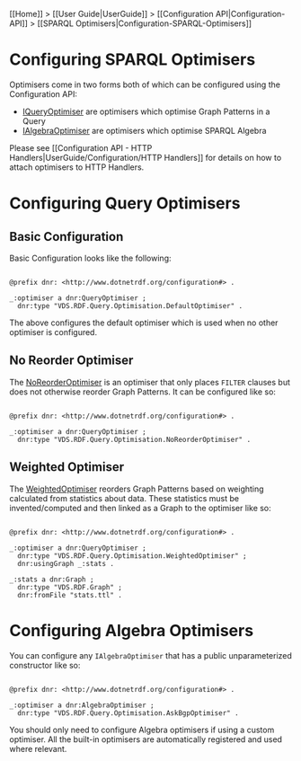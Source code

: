 [[Home]] > [[User Guide|UserGuide]] > [[Configuration API|Configuration-API]] > [[SPARQL Optimisers|Configuration-SPARQL-Optimisers]]

# Configuring SPARQL Optimisers 

Optimisers come in two forms both of which can be configured using the Configuration API:

* [IQueryOptimiser](https://dotnetrdf.github.io/api/html/T_VDS_RDF_Query_Optimisation_IQueryOptimiser.htm) are optimisers which optimise Graph Patterns in a Query
* [IAlgebraOptimiser](https://dotnetrdf.github.io/api/html/T_VDS_RDF_Query_Optimisation_IAlgebraOptimiser.htm) are optimisers which optimise SPARQL Algebra

Please see [[Configuration API - HTTP Handlers|UserGuide/Configuration/HTTP Handlers]] for details on how to attach optimisers to HTTP Handlers.

# Configuring Query Optimisers 

## Basic Configuration 

Basic Configuration looks like the following:

```turtle

@prefix dnr: <http://www.dotnetrdf.org/configuration#> .

_:optimiser a dnr:QueryOptimiser ;
  dnr:type "VDS.RDF.Query.Optimisation.DefaultOptimiser" .
```

The above configures the default optimiser which is used when no other optimiser is configured.

## No Reorder Optimiser 

The [NoReorderOptimiser](https://dotnetrdf.github.io/api/html/T_VDS_RDF_Query_Optimisation_NoReorderOptimiser.htm) is an optimiser that only places `FILTER` clauses but does not otherwise reorder Graph Patterns. It can be configured like so:

```turtle

@prefix dnr: <http://www.dotnetrdf.org/configuration#> .

_:optimiser a dnr:QueryOptimiser ;
  dnr:type "VDS.RDF.Query.Optimisation.NoReorderOptimiser" .
```

## Weighted Optimiser 

The [WeightedOptimiser](https://dotnetrdf.github.io/api/html/T_VDS_RDF_Query_Optimisation_WeightedOptimiser.htm) reorders Graph Patterns based on weighting calculated from statistics about data. These statistics must be invented/computed and then linked as a Graph to the optimiser like so:

```turtle

@prefix dnr: <http://www.dotnetrdf.org/configuration#> .

_:optimiser a dnr:QueryOptimiser ;
  dnr:type "VDS.RDF.Query.Optimisation.WeightedOptimiser" ;
  dnr:usingGraph _:stats .

_:stats a dnr:Graph ;
  dnr:type "VDS.RDF.Graph" ;
  dnr:fromFile "stats.ttl" .
```

# Configuring Algebra Optimisers 

You can configure any `IAlgebraOptimiser` that has a public unparameterized constructor like so:

```turtle

@prefix dnr: <http://www.dotnetrdf.org/configuration#> .

_:optimiser a dnr:AlgebraOptimiser ;
  dnr:type "VDS.RDF.Query.Optimisation.AskBgpOptimiser" .
```

You should only need to configure Algebra optimisers if using a custom optimiser. All the built-in optimisers are automatically registered and used where relevant.